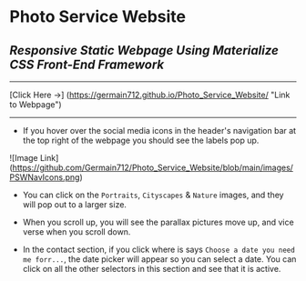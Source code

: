 # Photo Service Website

## _Responsive Static Webpage Using Materialize CSS Front-End Framework_

---

[Click Here →] (https://germain712.github.io/Photo_Service_Website/ "Link to Webpage")

---

- If you hover over the social media icons in the header's navigation bar at the top right of the webpage you should see the labels pop up.

![Image Link] (https://github.com/Germain712/Photo_Service_Website/blob/main/images/PSWNavIcons.png)

- You can click on the `Portraits`, `Cityscapes` & `Nature` images, and they will pop out to a larger size.

- When you scroll up, you will see the parallax pictures move up, and vice verse when you scroll down.

- In the contact section, if you click where is says `Choose a date you need me forr...`, the date picker will appear so you can select a date. You can click on all the other selectors in this section and see that it is active.
